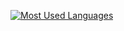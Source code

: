 [![Most Used Languages](https://github-readme-stats.vercel.app/api/top-langs/?username=d1by&layout=compact&langs_count=10&theme=transparent)](https://github.com/anuraghazra/github-readme-stats)
